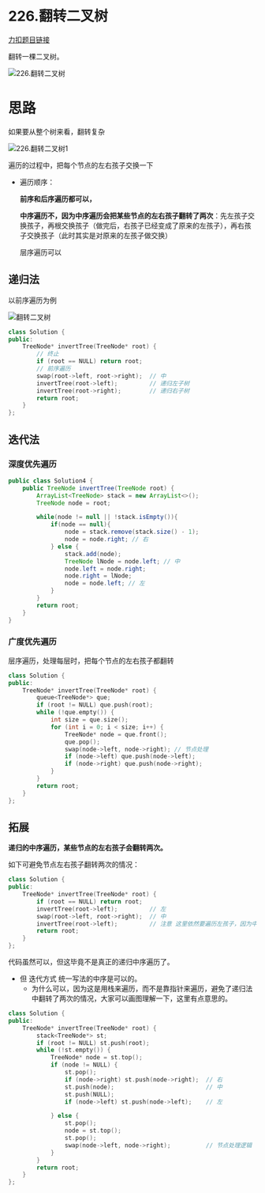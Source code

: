 

# 226.翻转二叉树

[力扣题目链接](https://leetcode-cn.com/problems/invert-binary-tree/)

翻转一棵二叉树。

![226.翻转二叉树](https://img-blog.csdnimg.cn/20210203192644329.png)





# 思路

如果要从整个树来看，翻转复杂

![226.翻转二叉树1](https://img-blog.csdnimg.cn/20210203192724351.png)

遍历的过程中，把每个节点的左右孩子交换一下 

+ 遍历顺序： 

  **前序和后序遍历都可以，**

  **中序遍历不，因为中序遍历会把某些节点的左右孩子翻转了两次**：先左孩子交换孩子，再根交换孩子（做完后，右孩子已经变成了原来的左孩子），再右孩子交换孩子（此时其实是对原来的左孩子做交换）

  层序遍历可以

## 递归法

以前序遍历为例

![翻转二叉树](https://tva1.sinaimg.cn/large/008eGmZEly1gnakm26jtog30e409s4qp.gif)

```CPP
class Solution {
public:
    TreeNode* invertTree(TreeNode* root) {
        // 终止
        if (root == NULL) return root;
        // 前序遍历
        swap(root->left, root->right);  // 中
        invertTree(root->left);         // 递归左子树
        invertTree(root->right);        // 递归右子树
        return root;
    }
};
```

## 迭代法

### 深度优先遍历

```java
public class Solution4 {
    public TreeNode invertTree(TreeNode root) {
        ArrayList<TreeNode> stack = new ArrayList<>();
        TreeNode node = root;

        while(node != null || !stack.isEmpty()){
            if(node == null){
                node = stack.remove(stack.size() - 1); 
                node = node.right; // 右
            } else {
                stack.add(node);
                TreeNode lNode = node.left; // 中
                node.left = node.right; 
                node.right = lNode;
                node = node.left; // 左
            }
        }
        return root;
    }
}
```


 

### 广度优先遍历

层序遍历，处理每层时，把每个节点的左右孩子都翻转

```CPP
class Solution {
public:
    TreeNode* invertTree(TreeNode* root) {
        queue<TreeNode*> que;
        if (root != NULL) que.push(root);
        while (!que.empty()) {
            int size = que.size();
            for (int i = 0; i < size; i++) {
                TreeNode* node = que.front();
                que.pop();
                swap(node->left, node->right); // 节点处理
                if (node->left) que.push(node->left);
                if (node->right) que.push(node->right);
            }
        }
        return root;
    }
};
```
 

## 拓展 

**递归的中序遍历，某些节点的左右孩子会翻转两次。**

如下可避免节点左右孩子翻转两次的情况：

```CPP
class Solution {
public:
    TreeNode* invertTree(TreeNode* root) {
        if (root == NULL) return root;
        invertTree(root->left);         // 左
        swap(root->left, root->right);  // 中
        invertTree(root->left);         // 注意 这里依然要遍历左孩子，因为中间节点已经翻转了
        return root;
    }
};
```

代码虽然可以，但这毕竟不是真正的递归中序遍历了。

+ 但 迭代方式 统一写法的中序是可以的。 
  + 为什么可以，因为这是用栈来遍历，而不是靠指针来遍历，避免了递归法中翻转了两次的情况，大家可以画图理解一下，这里有点意思的。


```CPP
class Solution {
public:
    TreeNode* invertTree(TreeNode* root) {
        stack<TreeNode*> st;
        if (root != NULL) st.push(root);
        while (!st.empty()) {
            TreeNode* node = st.top();
            if (node != NULL) {
                st.pop();
                if (node->right) st.push(node->right);  // 右
                st.push(node);                          // 中
                st.push(NULL);
                if (node->left) st.push(node->left);    // 左

            } else {
                st.pop();
                node = st.top();
                st.pop();
                swap(node->left, node->right);          // 节点处理逻辑
            }
        }
        return root;
    }
};

```



